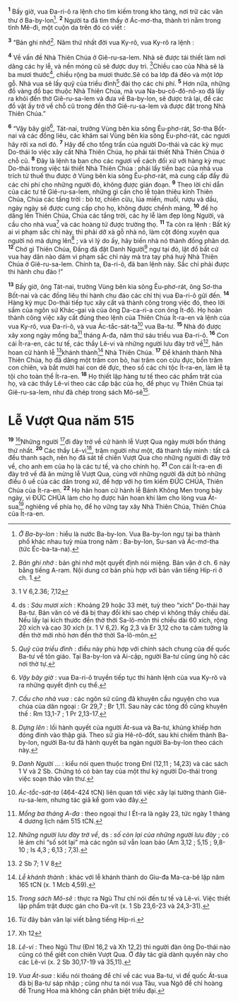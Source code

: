 <sup><b>1</b></sup> Bấy giờ, vua Đa-ri-ô ra lệnh cho tìm kiếm trong kho tàng, nơi trữ các văn thư ở Ba-by-lon[^1]. <sup><b>2</b></sup> Người ta đã tìm thấy ở Ác-mơ-tha, thành trì nằm trong tỉnh Mê-đi, một cuộn da trên đó có viết :

<sup><b>3</b></sup> “Bản ghi nhớ[^2]. Năm thứ nhất đời vua Ky-rô, vua Ky-rô ra lệnh :

<sup><b>4</b></sup> Về vấn đề Nhà Thiên Chúa ở Giê-ru-sa-lem. Nhà sẽ được tái thiết làm nơi dâng các hy lễ, và nền móng cũ sẽ được duy trì. [^1*]Chiều cao của Nhà sẽ là ba mươi thước[^3], chiều rộng ba mươi thước.Sẽ có ba lớp đá đẽo và một lớp gỗ. Nhà vua sẽ lấy quỹ của triều đình[^4] đài thọ các chi phí. <sup><b>5</b></sup> Hơn nữa, những đồ vàng đồ bạc thuộc Nhà Thiên Chúa, mà vua Na-bu-cô-đô-nô-xo đã lấy ra khỏi đền thờ Giê-ru-sa-lem và đưa về Ba-by-lon, sẽ được trả lại, để các đồ vật ấy trở về chỗ cũ trong đền thờ Giê-ru-sa-lem và được đặt trong Nhà Thiên Chúa.”

<sup><b>6</b></sup> “Vậy bây giờ[^5], Tát-nai, trưởng Vùng bên kia sông Êu-phơ-rát, Sơ-tha Bốt-nai và các đồng liêu, các khâm sai Vùng bên kia sông Êu-phơ-rát, các ngươi hãy rời xa nơi đó. <sup><b>7</b></sup> Hãy để cho tổng trấn của người Do-thái và các kỳ mục Do-thái lo việc xây cất Nhà Thiên Chúa, họ phải tái thiết Nhà Thiên Chúa ở chỗ cũ. <sup><b>8</b></sup> Đây là lệnh ta ban cho các ngươi về cách đối xử với hàng kỳ mục Do-thái trong việc tái thiết Nhà Thiên Chúa : phải lấy tiền bạc của nhà vua trích từ thuế thu được ở Vùng bên kia sông Êu-phơ-rát, mà cung cấp đầy đủ các chi phí cho những người đó, không được gián đoạn. <sup><b>9</b></sup> Theo lời chỉ dẫn của các tư tế Giê-ru-sa-lem, những gì cần cho lễ toàn thiêu kính Thiên Chúa, Chúa các tầng trời : bò tơ, chiên cừu, lúa miến, muối, rượu và dầu, ngày ngày sẽ được cung cấp cho họ, không được chểnh mảng, <sup><b>10</b></sup> để họ dâng lên Thiên Chúa, Chúa các tầng trời, các hy lễ làm đẹp lòng Người, và cầu cho nhà vua[^6] và các hoàng tử được trường thọ. <sup><b>11</b></sup> Ta còn ra lệnh : Bất kỳ ai vi phạm sắc chỉ này, thì phải dỡ xà gỗ nhà nó, làm cột đóng xuyên qua người nó mà dựng lên[^7] ; và vì lý do ấy, hãy biến nhà nó thành đống phân dơ. <sup><b>12</b></sup> Chớ gì Thiên Chúa, Đấng đã đặt Danh Người[^8] ngự tại đó, lật đổ bất cứ vua hay dân nào dám vi phạm sắc chỉ này mà tra tay phá huỷ Nhà Thiên Chúa ở Giê-ru-sa-lem. Chính ta, Đa-ri-ô, đã ban lệnh này. Sắc chỉ phải được thi hành chu đáo !”

<sup><b>13</b></sup> Bấy giờ, ông Tát-nai, trưởng Vùng bên kia sông Êu-phơ-rát, ông Sơ-tha Bốt-nai và các đồng liêu thi hành chu đáo các chỉ thị vua Đa-ri-ô gửi đến. <sup><b>14</b></sup> Hàng kỳ mục Do-thái tiếp tục xây cất và thành công trong việc đó, theo lời sấm của ngôn sứ Khác-gai và của ông Da-ca-ri-a con ông Ít-đô. Họ hoàn thành công việc xây cất đúng theo lệnh của Thiên Chúa Ít-ra-en và lệnh của vua Ky-rô, vua Đa-ri-ô, và vua Ác-tắc-sát-ta[^9] vua Ba-tư. <sup><b>15</b></sup> Nhà đó được xây xong ngày mồng ba[^10] tháng A-đa, năm thứ sáu triều vua Đa-ri-ô. <sup><b>16</b></sup> Con cái Ít-ra-en, các tư tế, các thầy Lê-vi và những người lưu đày trở về[^11], hân hoan cử hành lễ [^2*]khánh thành[^12] Nhà Thiên Chúa. <sup><b>17</b></sup> Để khánh thành Nhà Thiên Chúa, họ đã dâng một trăm con bò, hai trăm con cừu đực, bốn trăm con chiên, và bắt mười hai con dê đực, theo số các chi tộc Ít-ra-en, làm lễ tạ tội cho toàn thể Ít-ra-en. <sup><b>18</b></sup> Họ thiết lập hàng tư tế theo các phẩm trật của họ, và các thầy Lê-vi theo các cấp bậc của họ, để phục vụ Thiên Chúa tại Giê-ru-sa-lem, như đã chép trong sách Mô-sê[^13].

# Lễ Vượt Qua năm 515
<sup><b>19</b></sup> [^14]Những người [^3*]đi đày trở về cử hành lễ Vượt Qua ngày mười bốn tháng thứ nhất. <sup><b>20</b></sup> Các thầy Lê-vi[^15], trăm người như một, đã thanh tẩy mình : tất cả đều thanh sạch, nên họ đã sát tế chiên Vượt Qua cho những người đi đày trở về, cho anh em của họ là các tư tế, và cho chính họ. <sup><b>21</b></sup> Con cái Ít-ra-en đi đày trở về đã ăn mừng lễ Vượt Qua, cùng với những người đã dứt bỏ những điều ô uế của các dân trong xứ, để hợp với họ tìm kiếm ĐỨC CHÚA, Thiên Chúa của Ít-ra-en. <sup><b>22</b></sup> Họ hân hoan cử hành lễ Bánh Không Men trong bảy ngày, vì ĐỨC CHÚA làm cho họ được hân hoan khi làm cho lòng vua Át-sua[^16] nghiêng về phía họ, để họ vững tay xây Nhà Thiên Chúa, Thiên Chúa của Ít-ra-en.

[^1]: <i>Ở Ba-by-lon</i> : hiểu là nước Ba-by-lon. Vua Ba-by-lon ngự tại ba thành phố khác nhau tuỳ mùa trong năm : Ba-by-lon, Su-san và Ác-mơ-tha (tức Éc-ba-ta-na).
[^2]: <i>Bản ghi nhớ</i> : bản ghi nhớ một quyết định nói miệng. Bản văn ở ch. 6 này bằng tiếng A-ram. Nội dung cơ bản phù hợp với bản văn tiếng Híp-ri ở ch. 1.
[^3]: ds : <i>Sáu mươi xích</i> : Khoảng 29 hoặc 33 mét, tuỳ theo “xích” Do-thái hay Ba-tư. Bản văn có vẻ đã bị thay đổi khi sao chép vì không thấy chiều dài. Nếu lấy lại kích thước đền thờ thời Sa-lô-môn thì chiều dài 60 xích, rộng 20 xích và cao 30 xích (x. 1 V 6,2). Kg 2,3 và Er 3,12 cho ta cảm tưởng là đền thờ mới nhỏ hơn đền thờ thời Sa-lô-môn.
[^4]: <i>Quỹ của triều đình</i> : điều này phù hợp với chính sách chung của đế quốc Ba-tư về tôn giáo. Tại Ba-by-lon và Ai-cập, người Ba-tư cũng ủng hộ các nơi thờ tự.
[^5]: <i>Vậy bây giờ</i> : vua Đa-ri-ô truyền tiếp tục thi hành lệnh của vua Ky-rô và ra những quyết định cụ thể.
[^6]: <i>Cầu cho nhà vua</i> : các ngôn sứ cũng đã khuyên cầu nguyện cho vua chúa của dân ngoại : Gr 29,7 ; Br 1,11. Sau này các tông đồ cũng khuyên thế : Rm 13,1-7 ; 1 Pr 2,13-17.
[^7]: <i>Dựng lên</i> : lối hành quyết của người Át-sua và Ba-tư, khủng khiếp hơn đóng đinh vào thập giá. Theo sử gia Hê-rô-đốt, sau khi chiếm thành Ba-by-lon, người Ba-tư đã hành quyết ba ngàn người Ba-by-lon theo cách này.
[^8]: <i>Danh Người ...</i> : kiểu nói quen thuộc trong Đnl (12,11 ; 14,23) và các sách 1 V và 2 Sb. Chứng tỏ có bàn tay của một thư ký người Do-thái trong việc soạn thảo văn thư.
[^9]: <i>Ác-tắc-sát-ta</i> (464-424 tCN) liên quan tới việc xây lại tường thành Giê-ru-sa-lem, nhưng tác giả kể gom vào đây.
[^10]: <i>Mồng ba tháng A-đa</i> : theo ngoại thư I Ét-ra là ngày 23, tức ngày 1 tháng 4 dương lịch năm 515 tCN.
[^11]: <i>Những người lưu đày trở về</i>, ds : <i>số còn lại của những người lưu đày</i> ; có lẽ ám chỉ “số sót lại” mà các ngôn sứ vẫn loan báo (Am 3,12 ; 5,15 ; 9,8-10 ; Is 4,3 ; 6,13 ; 7,3).
[^12]: <i>Lễ khánh thành</i> : khác với lễ khánh thành do Giu-đa Ma-ca-bê lập năm 165 tCN (x. 1 Mcb 4,59).
[^13]: <i>Trong sách Mô-sê</i> : thực ra Ngũ Thư chỉ nói đến tư tế và Lê-vi. Việc thiết lập phẩm trật được gán cho Đa-vít (x. 1 Sb 23,6-23 và 24,3-31).
[^14]: Từ đây bản văn lại viết bằng tiếng Híp-ri.
[^15]: <i>Lê-vi</i> : Theo Ngũ Thư (Đnl 16,2 và Xh 12,2) thì người đàn ông Do-thái nào cũng có thể giết con chiên Vượt Qua. Ở đây tác giả dành quyền này cho các Lê-vi (x. 2 Sb 30,17-19 và 35,11).
[^16]: <i>Vua Át-sua</i> : kiểu nói thoáng để chỉ về các vua Ba-tư, vì đế quốc Át-sua đã bị Ba-tư sáp nhập ; cũng như ta nói vua Tàu, vua Ngô để chỉ hoàng đế Trung Hoa mà không cần phân biệt triều đại.
[^1*]: 1 V 6,2.36; 7,12
[^2*]: 2 Sb 7; 1 V 8
[^3*]: Xh 12
